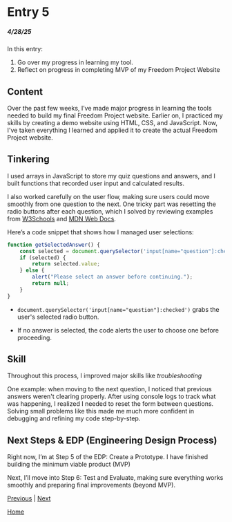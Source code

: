 # Entry 5
##### 4/28/25

In this entry:
1. Go over my progress in learning my tool.
2. Reflect on progress in completing MVP of my Freedom Project Website

## Content
Over the past few weeks, I’ve made major progress in learning the tools needed to build my final Freedom Project website. Earlier on, I practiced my skills by creating a demo website using HTML, CSS, and JavaScript. Now, I've taken everything I learned and applied it to create the actual Freedom Project website. 

## Tinkering
I used arrays in JavaScript to store my quiz questions and answers, and I built functions that recorded user input and calculated results.

I also worked carefully on the user flow, making sure users could move smoothly from one question to the next. One tricky part was resetting the radio buttons after each question, which I solved by reviewing examples from <a href="https://www.w3schools.com/js/default.asp">W3Schools</a> and <a href="https://developer.mozilla.org/en-US/docs/Web/API/Document/querySelector"> MDN Web Docs</a>.

Here’s a code snippet that shows how I managed user selections:


``` js
function getSelectedAnswer() {
    const selected = document.querySelector('input[name="question"]:checked');
    if (selected) {
        return selected.value;
    } else {
        alert("Please select an answer before continuing.");
        return null;
    }
}
```

* ```document.querySelector('input[name="question"]:checked')``` grabs the user's selected radio button.

* If no answer is selected, the code alerts the user to choose one before proceeding.


## Skill
Throughout this process, I improved major skills like _troubleshooting_

One example: when moving to the next question, I noticed that previous answers weren't clearing properly. After using console logs to track what was happening, I realized I needed to reset the form between questions. Solving small problems like this made me much more confident in debugging and refining my code step-by-step.

## Next Steps & EDP (Engineering Design Process)
Right now, I’m at Step 5 of the EDP: Create a Prototype. I have finished building the minimum viable product (MVP) 

Next, I’ll move into Step 6: Test and Evaluate, making sure everything works smoothly and preparing final improvements (beyond MVP). 

[Previous](entry04.md) | [Next](entry06.md)

[Home](../README.md)
